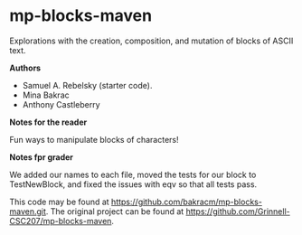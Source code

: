 # mp-blocks-maven

Explorations with the creation, composition, and mutation of blocks of ASCII text.

**Authors**

* Samuel A. Rebelsky (starter code).
* Mina Bakrac
* Anthony Castleberry

**Notes for the reader**

Fun ways to manipulate blocks of characters!

**Notes fpr grader**

We added our names to each file, moved the tests for our block to TestNewBlock, and fixed the issues with eqv so that all tests pass.

This code may be found at <https://github.com/bakracm/mp-blocks-maven.git>. The original project can be found at <https://github.com/Grinnell-CSC207/mp-blocks-maven>.
